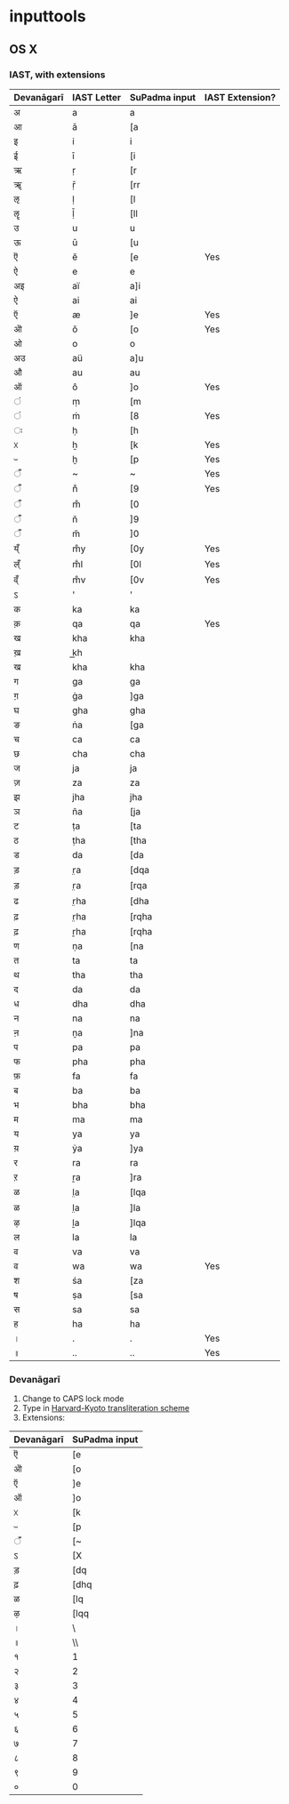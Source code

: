 # inputtools

## OS X
### IAST, with extensions

Devanāgarī | IAST Letter | SuPadma input | IAST Extension?
----------- | ----------- | ------------- | ---------
अ|a|a
आ|ā|[a
इ|i|i
ई|ī|[i
ऋ|ṛ|[r
ॠ|ṝ|[rr
ऌ|ḷ|[l
ॡ|ḹ|[ll
उ|u|u
ऊ|ū|[u
ऎ|ĕ|[e|Yes
ऐ|e|e
अइ|aï|a]i
ऐ|ai|ai
ऍ|æ|]e|Yes
ऒ|ŏ|[o|Yes
ओ|o|o
अउ|aü|a]u
औ|au|au
ऑ|ô|]o|Yes
ं|ṃ|[m
ं|ṁ|[8|Yes
ः|ḥ|[h
ᳵ|ẖ|[k|Yes
ᳶ|ḫ|[p|Yes
ँ|~|~|Yes
ँ|n̐|[9|Yes
ँ|m̐|[0
ँ|n̆|]9
ँ|m̆|]0
य्ँ|m̐y|[0y|Yes
ल्ँ|m̐l|[0l|Yes
व्ँ|m̐v|[0v|Yes
ऽ|'|'
क|ka|ka
क़|qa|qa|Yes
ख|kha|kha
ख़|k͟h|
ख|kha|kha
ग|ga|ga
ग़|ġa|]ga
घ|gha|gha
ङ|ṅa|[ga
च|ca|ca
छ|cha|cha
ज|ja|ja
ज़|za|za
झ|jha|jha
ञ|ña|[ja
ट|ṭa|[ta
ठ|ṭha|[tha
ड|da|[da
ड़|r̤a|[dqa
ड़|r̤a|[rqa
ढ|r̤ha|[dha
ढ़|r̤ha|[rqha
ढ़|ṟha|[rqha
ण|ṇa|[na
त|ta|ta
थ|tha|tha
द|da|da
ध|dha|dha
न|na|na
ऩ|ṉa|]na
प|pa|pa
फ|pha|pha
फ़|fa|fa
ब|ba|ba
भ|bha|bha
म|ma|ma
य|ya|ya
य़|ẏa|]ya
र|ra|ra
ऱ|ṟa|]ra
ळ|l̤a|[lqa
ळ|l̤a|]la
ऴ|ḻa|]lqa
ल|la|la
व|va|va
व|wa|wa|Yes
श|śa|[za
ष|ṣa|[sa
स|sa|sa
ह|ha|ha
।|.|.|Yes
॥|..|..|Yes

### Devanāgarī
1. Change to CAPS lock mode
2. Type in [Harvard-Kyoto transliteration scheme](https://en.wikipedia.org/wiki/Harvard-Kyoto)
3. Extensions:

Devanāgarī | SuPadma input
----------- | -------------
ऎ|[e
ऒ|[o
ऍ|]e
ऑ|]o
ᳵ|[k
ᳶ|[p
ँ|[~
ऽ|[X
ड़|[dq
ढ़|[dhq
ळ|[lq
ऴ|[lqq
।|\
॥|\\\\
१|1
२|2
३|3
४|4
५|5
६|6
७|7
८|8
९|9
०|0
